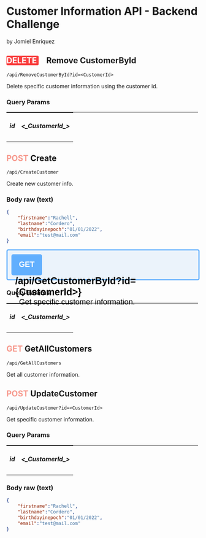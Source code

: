 # Customer Information API - Backend Challenge
by Jomiel Enriquez

## <span style="background-color: #f93e3e !important; color:white; width: 300px !important; border-radius:3px; margin-right:20px"> DELETE </span>  Remove CustomerById

```url
/api/RemoveCustomerById?id=<CustomerId>
```

Delete specific customer information using the customer id.

### Query Params
<table style="width:500px; border-top:solid 1px;">
    <tr>
        <td style="text-align:center"><h5>id</h5></td>
        <td style="text-align:center"><h5> <_CustomerId_> </h5></td>
    </tr>
</table>



## <span style="color: #f79a8e !important"> POST </span> Create

```url
/api/CreateCustomer
```

Create new customer info.

### Body raw (text)
```json
{
    "firstname":"Rachell",
    "lastname":"Cordero",
    "birthdayinepoch":"01/01/2022",
    "email":"test@mail.com"
}
```



<div 
    style="
        border: solid 3px #61affe; 
        border-radius: 5px; 
        height: 55px; 
        padding:10px !important;
        margin-bottom: 10px;
        background-color: #ebf3fb;
        ">
    <div 
        style="
            background-color: #61affe; 
            color:white;
            font-size: 20px !important; 
            border-radius: 5px; 
            display: inline-block; 
            width: 80px; 
            text-align: center; 
            height: 40px; 
            padding-top: 15px;
            font-family: Arial, Helvetica, sans-serif;
            font-weight:600
        ">GET</div>
    <div
        style="
            display: inline-block;
            margin-left: 10px;
            font-size:25px;
            font-weight:600;
            font-family: Arial, Helvetica, sans-serif;
            color:black;
        ">
        /api/GetCustomerById?id={CustomerId>}
    </div>
    <div
        style="
            display: inline-block;
            margin-left: 20px;
            font-size:20px;
            font-weight: lighter;
            font-family: Arial, Helvetica, sans-serif;
            color:black;
        ">
        Get specific customer information.
    </div>
</div>



### Query Params
<table style="width:500px; border-top:solid 1px">
    <tr>
        <td style="text-align:center"><h5>id</h5></td>
        <td style="text-align:center"><h5> <_CustomerId_> </h5></td>
    </tr>
</table>



## <span style="color: #f79a8e !important"> GET </span> GetAllCustomers

```url
/api/GetAllCustomers
```

Get all customer information.



## <span style="color: #f79a8e !important"> POST </span> UpdateCustomer

```url
/api/UpdateCustomer?id=<CustomerId>
```

Get specific customer information.

### Query Params
<table style="width:500px; border-top:solid 1px">
    <tr>
        <td style="text-align:center"><h5>id</h5></td>
        <td style="text-align:center"><h5> <_CustomerId_> </h5></td>
    </tr>
</table>

### Body raw (text)
```json
{
    "firstname":"Rachell",
    "lastname":"Cordero",
    "birthdayinepoch":"01/01/2022",
    "email":"test@mail.com"
}
```
